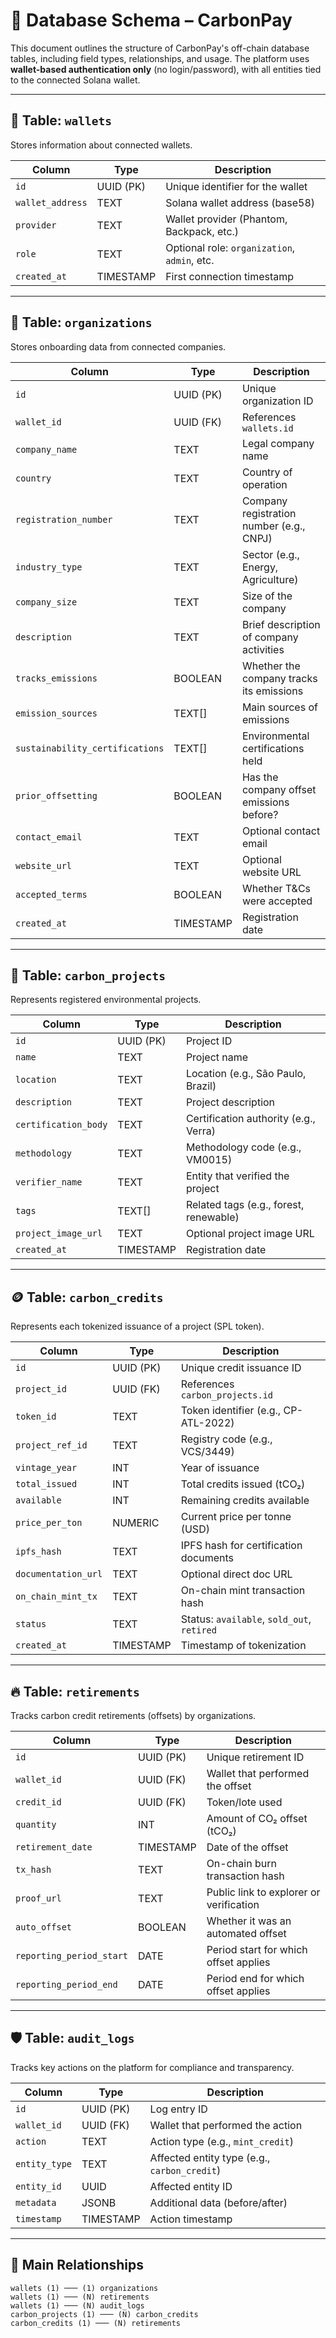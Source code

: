 # 🧱 Database Schema – CarbonPay

This document outlines the structure of CarbonPay's off-chain database tables, including field types, relationships, and usage. The platform uses **wallet-based authentication only** (no login/password), with all entities tied to the connected Solana wallet.

---

## 🧾 Table: `wallets`

Stores information about connected wallets.

| Column          | Type       | Description                                 |
|-----------------|------------|---------------------------------------------|
| `id`            | UUID (PK)  | Unique identifier for the wallet            |
| `wallet_address`| TEXT       | Solana wallet address (base58)              |
| `provider`      | TEXT       | Wallet provider (Phantom, Backpack, etc.)   |
| `role`          | TEXT       | Optional role: `organization`, `admin`, etc.|
| `created_at`    | TIMESTAMP  | First connection timestamp                  |

---

## 🏢 Table: `organizations`

Stores onboarding data from connected companies.

| Column                           | Type       | Description |
|----------------------------------|------------|-------------|
| `id`                             | UUID (PK)  | Unique organization ID |
| `wallet_id`                      | UUID (FK)  | References `wallets.id` |
| `company_name`                   | TEXT       | Legal company name |
| `country`                        | TEXT       | Country of operation |
| `registration_number`           | TEXT       | Company registration number (e.g., CNPJ) |
| `industry_type`                  | TEXT       | Sector (e.g., Energy, Agriculture) |
| `company_size`                   | TEXT       | Size of the company |
| `description`                    | TEXT       | Brief description of company activities |
| `tracks_emissions`              | BOOLEAN    | Whether the company tracks its emissions |
| `emission_sources`              | TEXT[]     | Main sources of emissions |
| `sustainability_certifications` | TEXT[]     | Environmental certifications held |
| `prior_offsetting`              | BOOLEAN    | Has the company offset emissions before? |
| `contact_email`                 | TEXT       | Optional contact email |
| `website_url`                   | TEXT       | Optional website URL |
| `accepted_terms`                | BOOLEAN    | Whether T&Cs were accepted |
| `created_at`                    | TIMESTAMP  | Registration date |

---

## 🌱 Table: `carbon_projects`

Represents registered environmental projects.

| Column               | Type       | Description |
|----------------------|------------|-------------|
| `id`                 | UUID (PK)  | Project ID |
| `name`               | TEXT       | Project name |
| `location`           | TEXT       | Location (e.g., São Paulo, Brazil) |
| `description`        | TEXT       | Project description |
| `certification_body` | TEXT       | Certification authority (e.g., Verra) |
| `methodology`        | TEXT       | Methodology code (e.g., VM0015) |
| `verifier_name`      | TEXT       | Entity that verified the project |
| `tags`               | TEXT[]     | Related tags (e.g., forest, renewable) |
| `project_image_url`  | TEXT       | Optional project image URL |
| `created_at`         | TIMESTAMP  | Registration date |

---

## 🪙 Table: `carbon_credits`

Represents each tokenized issuance of a project (SPL token).

| Column              | Type       | Description |
|---------------------|------------|-------------|
| `id`                | UUID (PK)  | Unique credit issuance ID |
| `project_id`        | UUID (FK)  | References `carbon_projects.id` |
| `token_id`          | TEXT       | Token identifier (e.g., CP-ATL-2022) |
| `project_ref_id`    | TEXT       | Registry code (e.g., VCS/3449) |
| `vintage_year`      | INT        | Year of issuance |
| `total_issued`      | INT        | Total credits issued (tCO₂) |
| `available`         | INT        | Remaining credits available |
| `price_per_ton`     | NUMERIC    | Current price per tonne (USD) |
| `ipfs_hash`         | TEXT       | IPFS hash for certification documents |
| `documentation_url` | TEXT       | Optional direct doc URL |
| `on_chain_mint_tx`  | TEXT       | On-chain mint transaction hash |
| `status`            | TEXT       | Status: `available`, `sold_out`, `retired` |
| `created_at`        | TIMESTAMP  | Timestamp of tokenization |

---

## 🔥 Table: `retirements`

Tracks carbon credit retirements (offsets) by organizations.

| Column                   | Type       | Description |
|--------------------------|------------|-------------|
| `id`                     | UUID (PK)  | Unique retirement ID |
| `wallet_id`              | UUID (FK)  | Wallet that performed the offset |
| `credit_id`              | UUID (FK)  | Token/lote used |
| `quantity`               | INT        | Amount of CO₂ offset (tCO₂) |
| `retirement_date`        | TIMESTAMP  | Date of the offset |
| `tx_hash`                | TEXT       | On-chain burn transaction hash |
| `proof_url`              | TEXT       | Public link to explorer or verification |
| `auto_offset`            | BOOLEAN    | Whether it was an automated offset |
| `reporting_period_start` | DATE       | Period start for which offset applies |
| `reporting_period_end`   | DATE       | Period end for which offset applies |

---

## 🛡️ Table: `audit_logs`

Tracks key actions on the platform for compliance and transparency.

| Column        | Type       | Description |
|---------------|------------|-------------|
| `id`          | UUID (PK)  | Log entry ID |
| `wallet_id`   | UUID (FK)  | Wallet that performed the action |
| `action`      | TEXT       | Action type (e.g., `mint_credit`) |
| `entity_type` | TEXT       | Affected entity type (e.g., `carbon_credit`) |
| `entity_id`   | UUID       | Affected entity ID |
| `metadata`    | JSONB      | Additional data (before/after) |
| `timestamp`   | TIMESTAMP  | Action timestamp |

---

## 🔄 Main Relationships

```plaintext
wallets (1) ─── (1) organizations  
wallets (1) ─── (N) retirements  
wallets (1) ─── (N) audit_logs  
carbon_projects (1) ─── (N) carbon_credits  
carbon_credits (1) ─── (N) retirements
